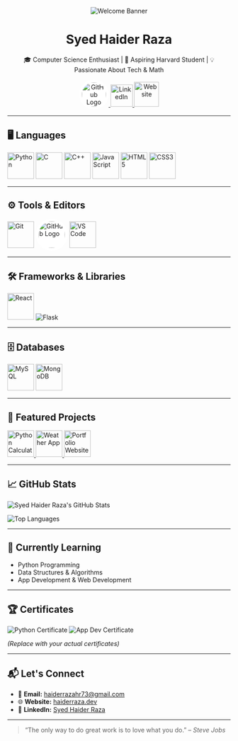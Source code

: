<p align="center">
  <img src="https://img.shields.io/badge/🚀%20Welcome%20to%20My%20GitHub-✨-FF5733?style=for-the-badge&logo=github" alt="Welcome Banner"/>
</p>

<h1 align="center">Syed Haider Raza</h1>
<p align="center">
  🎓 Computer Science Enthusiast | 🚀 Aspiring Harvard Student | 💡 Passionate About Tech & Math
</p>

<p align="center">
  <!-- GitHub -->
  <a href="https://github.com/SyedHaiderRaza110" title="GitHub Profile">
    <img src="https://upload.wikimedia.org/wikipedia/commons/a/ae/Github-desktop-logo-symbol.svg"
         width="55" height="55" alt="GitHub Logo"
         style="background:white; border-radius:50%; padding:6px;"/>
  </a>

  <!-- LinkedIn -->
  <a href="https://www.linkedin.com/in/syed-haider-raza110" title="LinkedIn Profile">
    <img src="https://cdn.jsdelivr.net/gh/devicons/devicon/icons/linkedin/linkedin-original.svg" 
         width="50" height="50" alt="LinkedIn"/>
  </a>


  <!-- Website (blue globe PNG hosted on Wikimedia Commons) -->
  <a href="https://haiderraza.dev" title="Personal Website">
    <img src="[https://upload.wikimedia.org/wikipedia/commons/thumb/1/12/Globe_icon_blue_2.png/600px-Globe_icon_blue_2.png](https://upload.wikimedia.org/wikipedia/commons/9/97/The_Earth.svg)" width="56" height="56" alt="Website"/>
  </a>
</p>






---

## 🖥️ Languages

<p align="left">
  <img src="https://cdn.jsdelivr.net/gh/devicons/devicon/icons/python/python-original.svg" title="Python" width="60" height="60"/>
  <img src="https://cdn.jsdelivr.net/gh/devicons/devicon/icons/c/c-original.svg" title="C" width="60" height="60"/>
  <img src="https://cdn.jsdelivr.net/gh/devicons/devicon/icons/cplusplus/cplusplus-original.svg" title="C++" width="60" height="60"/>
  <img src="https://cdn.jsdelivr.net/gh/devicons/devicon/icons/javascript/javascript-original.svg" title="JavaScript" width="60" height="60"/>
  <img src="https://cdn.jsdelivr.net/gh/devicons/devicon/icons/html5/html5-original.svg" title="HTML5" width="60" height="60"/>
  <img src="https://cdn.jsdelivr.net/gh/devicons/devicon/icons/css3/css3-original.svg" title="CSS3" width="60" height="60"/>
</p>

---

## ⚙️ Tools & Editors

<p align="left">
  <img src="https://cdn.jsdelivr.net/gh/devicons/devicon/icons/git/git-original.svg" title="Git" width="60" height="60"/>
   <img src="https://upload.wikimedia.org/wikipedia/commons/a/ae/Github-desktop-logo-symbol.svg" width="60" height="60" alt="GitHub Logo"
         style="background:white; border-radius:50%; padding:6px;"/>
  <img src="https://cdn.jsdelivr.net/gh/devicons/devicon/icons/vscode/vscode-original.svg" title="VS Code" width="60" height="60"/>
</p>

---

## 🛠️ Frameworks & Libraries

<p align="left">
  <img src="https://cdn.jsdelivr.net/gh/devicons/devicon/icons/react/react-original.svg" title="React" width="60" height="60"/>
  <img src="https://img.shields.io/badge/Flask-000000?style=for-the-badge&logo=flask&logoColor=white" title="Flask"/>
</p>

---

## 🗄️ Databases

<p align="left">
  <img src="https://cdn.jsdelivr.net/gh/devicons/devicon/icons/mysql/mysql-original.svg" title="MySQL" width="60" height="60"/>
  <img src="https://cdn.jsdelivr.net/gh/devicons/devicon/icons/mongodb/mongodb-original.svg" title="MongoDB" width="60" height="60"/>
</p>

---

## 📌 Featured Projects

<p align="left">
  <a href="https://github.com/SyedHaiderRaza110/Python-Calculator" title="Python Calculator: A simple calculator project">
    <img src="https://cdn.jsdelivr.net/gh/devicons/devicon/icons/python/python-original.svg" width="60" height="60" alt="Python Calculator"/>
  </a>
  <a href="https://github.com/SyedHaiderRaza110/Weather-App" title="Weather App: React-based weather application fetching live data">
    <img src="https://cdn.jsdelivr.net/gh/devicons/devicon/icons/react/react-original.svg" width="60" height="60" alt="Weather App"/>
  </a>
  <a href="https://github.com/SyedHaiderRaza110/Personal-Website" title="Personal Portfolio Website: Built with JavaScript">
    <img src="https://cdn.jsdelivr.net/gh/devicons/devicon/icons/javascript/javascript-original.svg" width="60" height="60" alt="Portfolio Website"/>
  </a>
</p>



---

## 📈 GitHub Stats

![Syed Haider Raza's GitHub Stats](https://github-readme-stats.vercel.app/api?username=SyedHaiderRaza110&show_icons=true&hide_title=true&count_private=true&hide=prs&theme=radical)

![Top Languages](https://github-readme-stats.vercel.app/api/top-langs/?username=SyedHaiderRaza110&langs_count=10&layout=compact&theme=radical)

---

## 🌱 Currently Learning

- Python Programming  
- Data Structures & Algorithms  
- App Development & Web Development  

---

## 🏆 Certificates

<p>
  <img src="https://img.shields.io/badge/Python-Certificate-3670A0?style=for-the-badge&logo=python&logoColor=white" alt="Python Certificate"/>
  <img src="https://img.shields.io/badge/App-Development-Certificate-F7DF1E?style=for-the-badge&logo=appveyor&logoColor=white" alt="App Dev Certificate"/>
</p>

*(Replace with your actual certificates)*

---

## 📬 Let's Connect

- 📧 **Email:** [haiderrazahr73@gmail.com](mailto:haiderrazahr73@gmail.com)  
- 🌐 **Website:** [haiderraza.dev](https://haiderraza.dev)  
- 💼 **LinkedIn:** [Syed Haider Raza](https://www.linkedin.com/in/syedhaiderraza-shr)

---

> “The only way to do great work is to love what you do.” – *Steve Jobs*
